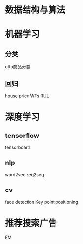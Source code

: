 # 数据结构与算法

# 机器学习
## 分类
otto商品分类

## 回归
house price
WTs RUL

# 深度学习
## tensorflow
tensorboard

## nlp
word2vec
seq2seq

## cv
face detection
Key point positioning

# 推荐搜索广告
FM
